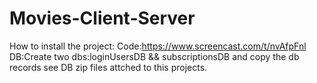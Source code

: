 # Movies-Client-Server

How to install the project:
Code:https://www.screencast.com/t/nvAfpFnl
DB:Create two dbs:loginUsersDB && subscriptionsDB
and copy the db records see DB zip files attched to this projects.
